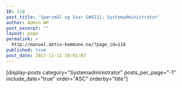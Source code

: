 ```yaml
---
ID: 118
post_title: 'Spørsmål og Svar &#8211; Systemadministrator'
author: Admin WP
post_excerpt: ""
layout: page
permalink: >
  http://manual.aktiv-kommune.no/?page_id=118
published: true
post_date: 2017-11-11 19:01:07
---
```

[display-posts category="Systemadministrator" posts_per_page="-1" include_date="true" order="ASC" orderby="title"]